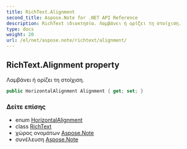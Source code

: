 ```yaml
---
title: RichText.Alignment
second_title: Aspose.Note for .NET API Reference
description: RichText ιδιοκτησία. Λαμβάνει ή ορίζει τη στοίχιση.
type: docs
weight: 20
url: /el/net/aspose.note/richtext/alignment/
---
```

## RichText.Alignment property

Λαμβάνει ή ορίζει τη στοίχιση.

```csharp
public HorizontalAlignment Alignment { get; set; }
```

### Δείτε επίσης

* enum [HorizontalAlignment](../../horizontalalignment/)
* class [RichText](../)
* χώρος ονομάτων [Aspose.Note](../../richtext/)
* συνέλευση [Aspose.Note](../../../)


